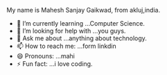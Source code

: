 My name is Mahesh Sanjay Gaikwad, from akluj,india.

- 🌱 I’m currently learning ...Computer Science.
- 🤔 I’m looking for help with ...you guys.
- 💬 Ask me about ...anything about technology.
- 📫 How to reach me: ...form linkdin
- 😄 Pronouns: ...mahi
- ⚡ Fun fact: ...i love coding.

